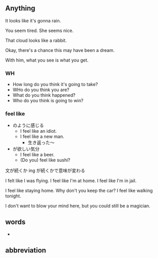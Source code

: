 ## Anything
It looks like it's gonna rain.

You seem tired. She seems nice.

That cloud looks like a rabbit.

Okay, there's a chance this may have been a dream.

With him, what you see is what you get.



### WH
- How long do you think it's going to take?
- WHo do you think you are?
- What do you think happened?
- Who do you think is going to win?

### feel like
- のように感じる
  - I feel like an idiot.
  - I feel like a new man.
    - 生き返った〜
- が欲しい気分
  - I feel like a beer.
  - (Do you) feel like sushi?
  
文が続くか ing が続くかで意味が変わる

I felt like I was flying.
I feel like I'm at home.
I feel like I'm in jail.

I feel like staying home.
Why don't you keep the car? I feel like walking tonight.

I don't want to blow your mind here, but you could still be a magician.



## words
- 

## abbreviation

